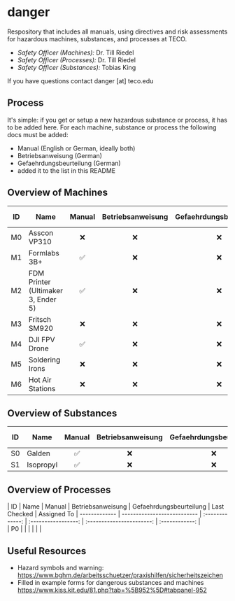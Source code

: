 # danger
Respository that includes all manuals, using directives and risk assessments for hazardous machines, substances, and processes at TECO.

- *Safety Officer (Machines):* Dr. Till Riedel
- *Safety Officer (Processes):* Dr. Till Riedel
- *Safety Officer (Substances):* Tobias King

If you have questions contact danger [at] teco.edu

## Process
It's simple: if you get or setup a new hazardous substance or process, it has to be added here. For each machine, substance or process the following docs must be added:
- Manual (English or German, ideally both)
- Betriebsanweisung (German)
- Gefaehrdungsbeurteilung (German)
- added it to the list in this README

## Overview of Machines
| ID            | Name                                | Manual          | Betriebsanweisung   | Gefaehrdungsbeurteilung   | Last Checked | Assigned To
| ------------- | ----------------------------------- | :-------------: | :-----------------: | :-----------------------: | :------------: | :-----------------------: |             
| M0            |  Asscon VP310                       | ❌              |  ❌                 | ❌                        | never        | Leon
| M1            |  Formlabs 3B+                       | ✅              |  ❌                 | ❌                        | never        | Leon
| M2            |  FDM Printer (Ultimaker 3, Ender 5) | ✅              |  ❌                 | ❌                        | never        | Tobi K
| M3            |  Fritsch SM920                      | ❌              |  ❌                 | ❌                        | never        | 
| M4            |  DJI FPV Drone                      | ✅              |  ❌                 | ❌                        | never        | 
| M5            |  Soldering Irons                    | ❌              |  ❌                 | ❌                        | never        | Tim
| M6            |  Hot Air Stations                   | ❌              |  ❌                 | ❌                        | never        | Tim
  
## Overview of Substances
| ID            | Name                        | Manual          | Betriebsanweisung   | Gefaehrdungsbeurteilung   | Database Entry   | Last Checked | Assigned To
| ------------- | --------------------------- | :-------------: | :-----------------: | :-----------------------: | :--------------: | :------------: | :------------: |              
| S0            |  Galden                     | ✅              |  ❌                  | ❌                       | ❌               | never        | -
| S1            |  Isopropyl                  | ✅              |  ❌                  | ❌                       | ❌               | never        | Tobi K

## Overview of Processes
| ID            | Name                        | Manual          | Betriebsanweisung   | Gefaehrdungsbeurteilung   | Last Checked | Assigned To
| ------------- | --------------------------- | :-------------: | :-----------------: | :-----------------------: | :------------: |              
| P0            |                             |                 |                     |                           |                |

## Useful Resources
- Hazard symbols and warning: https://www.bghm.de/arbeitsschuetzer/praxishilfen/sicherheitszeichen
- Filled in example forms for dangerous substances and machines https://www.kiss.kit.edu/81.php?tab=%5B952%5D#tabpanel-952
